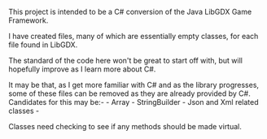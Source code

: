 ﻿
This project is intended to be a C# conversion of the Java LibGDX Game Framework.

I have created files, many of which are essentially empty classes, for each file found in LibGDX.

The standard of the code here won't be great to start off with, but will hopefully improve as I
learn more about C#.

It may be that, as I get more familiar with C# and as the library progresses, some of these files
can be removed as they are already provided by C#.
Candidates for this may be:-
    - Array
    - StringBuilder
    - Json and Xml related classes
    - 

Classes need checking to see if any methods should be made virtual.

